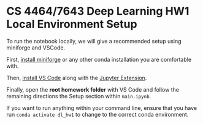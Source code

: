 # CS 4464/7643 Deep Learning HW1 Local Environment Setup

To run the notebook locally, we will give a recommended setup using miniforge and VSCode.

First, [install miniforge](https://github.com/conda-forge/miniforge#install) or any other conda installation you are comfortable with.

Then, [install VS Code](https://code.visualstudio.com/) along with the [Jupyter Extension](https://marketplace.visualstudio.com/items?itemName=ms-toolsai.jupyter).

Finally, open the **root homework folder** with VS Code and follow the remaining directions the 
Setup section within `main.ipynb`.

If you want to run anything within your command line, ensure that you have run `conda activate dl_hw1` to change
to the correct conda environment.